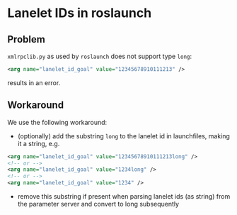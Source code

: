 # Lanelet IDs in roslaunch

## Problem
`xmlrpclib.py` as used by `roslaunch` does not support type `long`:

```xml
<arg name="lanelet_id_goal" value="12345678910111213" />
```
results in an error.

## Workaround
We use the following workaround:
- (optionally) add the substring `long` to the lanelet id in launchfiles, making it a string, e.g.
```xml
<arg name="lanelet_id_goal" value="12345678910111213long" />
<!-- or -->
<arg name="lanelet_id_goal" value="1234long" />
<!-- or -->
<arg name="lanelet_id_goal" value="1234" />
```
- remove this substring if present when parsing lanelet ids (as string) from the parameter server and convert to long subsequently

